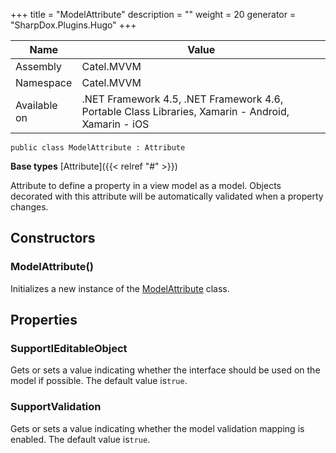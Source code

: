 

+++
title = "ModelAttribute" 
description = ""
weight = 20
generator = "SharpDox.Plugins.Hugo"
+++

Name|Value
---|---
Assembly|Catel.MVVM
Namespace|Catel.MVVM
Available on|.NET Framework 4.5, .NET Framework 4.6, Portable Class Libraries, Xamarin - Android, Xamarin - iOS

```
public class ModelAttribute : Attribute
```

**Base types**
[Attribute]({{< relref "#" >}})

Attribute to define a property in a view model as a model. Objects decorated with this attribute will be automatically validated when a property changes.

## Constructors

### ModelAttribute()

Initializes a new instance of the [ModelAttribute](#) class.

## Properties

### SupportIEditableObject

Gets or sets a value indicating whether the interface should be used on the model if possible. The default value is`true`.

### SupportValidation

Gets or sets a value indicating whether the model validation mapping is enabled. The default value is`true`.

